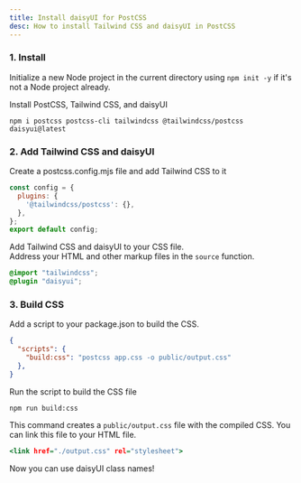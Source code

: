 ```yaml
---
title: Install daisyUI for PostCSS
desc: How to install Tailwind CSS and daisyUI in PostCSS
---
```


<script>
  import Translate from "$components/Translate.svelte"
</script>

### 1. Install

Initialize a new Node project in the current directory using `npm init -y` if it's not a Node project already.

Install PostCSS, Tailwind CSS, and daisyUI

```sh:Terminal
npm i postcss postcss-cli tailwindcss @tailwindcss/postcss daisyui@latest
```

### 2. Add Tailwind CSS and daisyUI

Create a postcss.config.mjs file and add Tailwind CSS to it

```js:postcss.config.mjs
const config = {
  plugins: {
    '@tailwindcss/postcss': {},
  },
};
export default config;
```

Add Tailwind CSS and daisyUI to your CSS file.  
Address your HTML and other markup files in the `source` function.
  
```postcss:app.css
@import "tailwindcss";
@plugin "daisyui";
```

### 3. Build CSS

Add a script to your package.json to build the CSS.

```json:package.json
{
  "scripts": {
    "build:css": "postcss app.css -o public/output.css"
  },
}
```

Run the script to build the CSS file

```sh:Terminal
npm run build:css
```
This command creates a `public/output.css` file with the compiled CSS. You can link this file to your HTML file.

```html:public/index.html
<link href="./output.css" rel="stylesheet">
```

Now you can use daisyUI class names!
